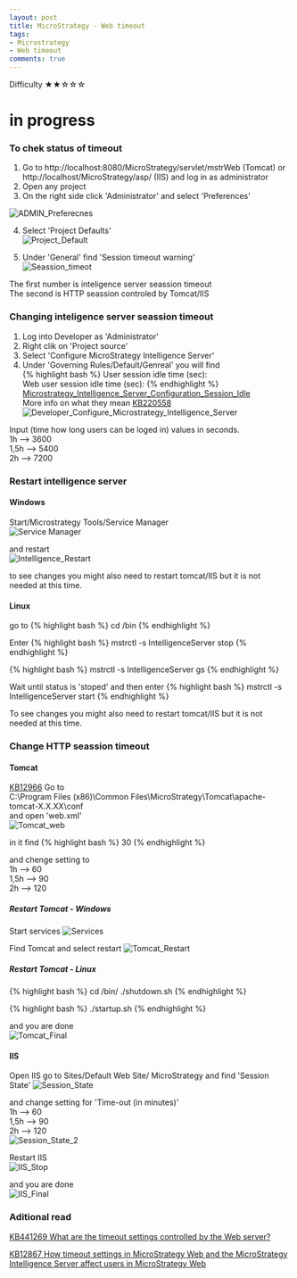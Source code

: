 ```yaml
---
layout: post
title: MicroStrategy - Web timeout
tags:
- Microstrategy
- Web timeout
comments: true
---
```

Difficulty  ★★☆☆☆


# in progress



### To chek status of timeout
1) Go to http://localhost:8080/MicroStrategy/servlet/mstrWeb (Tomcat) or http://localhost/MicroStrategy/asp/ (IIS) and log in as administrator<br />
2) Open any project<br />
3) On the right side click 'Administrator' and select 'Preferences'<br />

![ADMIN_Preferecnes](/img/20210603_0006/ADMIN_Preferecnes.png)

4) Select 'Project Defaults' <br />
![Project_Default](/img/20210603_0006/Project_Default.png)

5) Under 'General' find 'Session timeout warning'<br />
![Seassion_timeot](/img/20210603_0006/Seassion_timeot.png)

The first number is inteligence server seassion timeout<br />
The second is HTTP seassion controled by Tomcat/IIS<br />


### Changing inteligence server seassion timeout
1) Log into Developer as 'Administrator'<br />
2) Right clik on 'Project source'<br />
3) Select 'Configure MicroStrategy Intelligence Server'<br />
4) Under 'Governing Rules/Default/Genreal' you will find <br />
{% highlight bash %}
User session idle time (sec):     
Web user session idle time (sec):
{% endhighlight %}
[Microstrategy_Intelligence_Server_Configuration_Session_Idle](/img/20210603_0006/Microstrategy_Intelligence_Server_Configuration_Session_Idle.png)<br />
More info on what they mean [KB220558](https://community.microstrategy.com/s/article/KB220558-How-do-user-session-idle-timeouts-work-in-MicroStrategy?language=en_US)  <br />
![Developer_Configure_Microstrategy_Intelligence_Server](/img/20210603_0006/Developer_Configure_Microstrategy_Intelligence_Server.png)

Input (time how long users can be loged in) values in seconds.<br />
1h   --> 3600 <br />
1,5h --> 5400 <br />
2h   --> 7200 <br />

### Restart intelligence server
#### Windows
Start/Microstrategy Tools/Service Manager <br />
![Service Manager](/img/20210603_0006/Service_Manager.png)

and restart <br />
![Intelligence_Restart](/img/20210603_0006/Intelligence_Restart.png)

to see changes you might also need to restart tomcat/IIS but it is not needed at this time.

#### Linux
go to 
{% highlight bash %}
cd <MicroStrategy Home>/bin
{% endhighlight %}
  
Enter
{% highlight bash %}
mstrctl -s IntelligenceServer stop
{% endhighlight %}

{% highlight bash %}
mstrctl -s IntelligenceServer gs
{% endhighlight %}

Wait until status is 'stoped' and then enter
{% highlight bash %}
mstrctl -s IntelligenceServer start
{% endhighlight %}

To see changes you might also need to restart tomcat/IIS but it is not needed at this time.

### Change HTTP seassion timeout
#### Tomcat
[KB12966](https://community.microstrategy.com/s/article/KB12966-How-to-configure-the-web-session-timeout-set-on-JSP)
Go to <br />
C:\Program Files (x86)\Common Files\MicroStrategy\Tomcat\apache-tomcat-X.X.XX\conf <br />
and open 'web.xml' <br />
![Tomcat_web](/img/20210603_0006/Tomcat_web.png)  

in it find 
{% highlight bash %}
    <session-config>
        <session-timeout>30</session-timeout>
    </session-config>
{% endhighlight %}
  
and chenge setting to <br />
1h   --> 60 <br />
1,5h --> 90 <br />
2h   --> 120 <br />  
  
##### Restart Tomcat - Windows 
Start services
![Services](/img/20210603_0006/Services.png)    

Find Tomcat and select restart
![Tomcat_Restart](/img/20210603_0006/Tomcat_Restart.png) 

##### Restart Tomcat - Linux 
{% highlight bash %}
cd <Tomcat Root>/bin/
./shutdown.sh
{% endhighlight %}
  
{% highlight bash %}
./startup.sh
{% endhighlight %}
  
and you are done <br />
![Tomcat_Final](/img/20210603_0006/Final.png)
  
#### IIS
Open IIS go to Sites/Default Web Site/ MicroStrategy and find 'Session State'
![Session_State](/img/20210603_0006/Session_State.png)

and change setting for 'Time-out (in minutes)' <br />
1h   --> 60 <br />
1,5h --> 90 <br />
2h   --> 120 <br />
![Session_State_2](/img/20210603_0006/Session_State_2.png)

Restart IIS <br />
![IIS_Stop](/img/20210603_0006/IIS_Stop.png)

and you are done <br />
![IIS_Final](/img/20210603_0006/Final.png)
  
### Aditional read  
[KB441269 What are the timeout settings controlled by the Web server?](https://community.microstrategy.com/s/article/What-are-the-timeout-settings-controlled-by-the-Web-Server?language=en_US)
 
[KB12867 How timeout settings in MicroStrategy Web and the MicroStrategy Intelligence Server affect users in MicroStrategy Web](https://community.microstrategy.com/s/article/KB12867-How-timeout-settings-in-MicroStrategy-Web-and-the)
